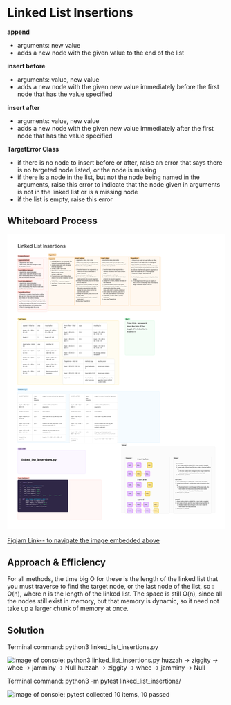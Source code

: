 # Linked List Insertions
<!-- Description of the challenge -->
**append**
- arguments: new value
- adds a new node with the given value to the end of the list

**insert before**
- arguments: value, new value
- adds a new node with the given new value immediately before the first node that has the value specified

**insert after**
- arguments: value, new value
- adds a new node with the given new value immediately after the first node that has the value specified

**TargetError Class**
- if there is no node to insert before or after, raise an error that says there is no targeted node listed, or the node is missing
- if there is a node in the list, but not the node being named in the arguments, raise this error to indicate that the node given in arguments is not in the linked list or is a missing node
- if the list is empty, raise this error

## Whiteboard Process
<!-- Embedded whiteboard image -->

![Code Challenge 6: Figjam image, link below](Code%20Challenge%206.png)

[Figjam Link-- to navigate the image embedded above](https://www.figma.com/file/HRVBXiY07qfbTonAutIcmx/Code-Challenge-6?type=whiteboard&node-id=0%3A1&t=4vkf77BXUxQrbTqL-1)



## Approach & Efficiency
<!-- What approach did you take? Why? What is the Big O space/time for this approach? -->

For all methods, the time big O for these is the length of the linked list that you must traverse to find the target node, or the last node of the list, so : O(n), where n is the length of the linked list. The space is still O(n), since all the nodes still exist in memory, but that memory is dynamic, so it need not take up a larger chunk of memory at once. 

## Solution
<!-- Show how to run your code, and examples of it in action -->
Terminal command: python3 linked_list_insertions.py

![image of console: python3 linked_list_insertions.py  huzzah -> ziggity -> whee -> jamminy -> Null
huzzah -> ziggity -> whee -> jamminy -> Null
](..%2F..%2F..%2F..%2FDesktop%2FScreenshot%202024-04-13%20at%205.57.12%E2%80%AFPM.png)

Terminal command: python3 -m pytest linked_list_insertions/

![image of console: pytest collected 10 items, 10 passed](..%2F..%2F..%2F..%2F..%2F..%2Fvar%2Ffolders%2F43%2F54rn3fvx4l9_2f87gblfbccc0000gn%2FT%2FTemporaryItems%2FNSIRD_screencaptureui_jGkswI%2FScreenshot%202024-05-09%20at%204.00.27%E2%80%AFPM.png)

